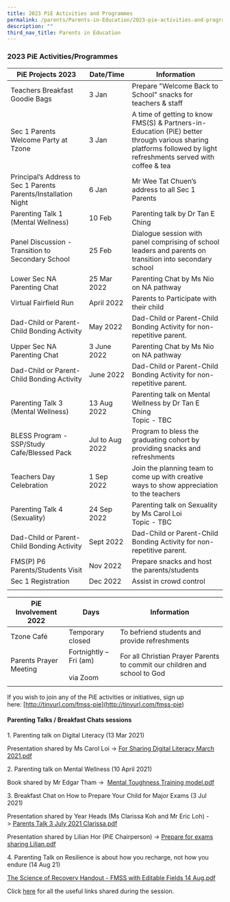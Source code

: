 ```yaml
---
title: 2023 PiE Activities and Programmes
permalink: /parents/Parents-in-Education/2023-pie-activities-and-programmes/
description: ""
third_nav_title: Parents in Education
---
```

### 2023 PiE Activities/Programmes

| PiE Projects 2023 | Date/Time | Information |
|---|---|---|
| Teachers Breakfast Goodie Bags | 3 Jan | Prepare "Welcome Back to School" snacks for teachers & staff |
| Sec 1 Parents Welcome Party at Tzone | 3 Jan | A time of getting to know FMS(S) & Partners-in-Education (PiE) better through various sharing platforms followed by light refreshments served with coffee & tea |
| Principal’s Address to Sec 1 Parents Parents/Installation Night | 6 Jan | Mr Wee Tat Chuen’s address to all Sec 1 Parents|
| Parenting Talk 1 (Mental Wellness) | 10 Feb  | Parenting talk by Dr Tan E Ching |
| Panel Discussion - Transition to<br>Secondary School   | 25 Feb  | Dialogue session with panel comprising of school leaders and parents on transition into secondary school |
| Lower Sec NA Parenting Chat | 25 Mar 2022 | Parenting Chat by Ms Nio on NA pathway |
| Virtual Fairfield Run | April 2022 | Parents to Participate with their child |
| Dad-Child or Parent-Child Bonding Activity | May 2022 | Dad-Child or Parent-Child Bonding Activity for non-repetitive parent. |
| Upper Sec NA Parenting Chat | 3 June 2022 | Parenting Chat by Ms Nio on NA pathway |
| Dad-Child or Parent-Child Bonding Activity | June 2022 | Dad-Child or Parent-Child Bonding Activity for non-repetitive parent. |
| Parenting Talk 3 (Mental Wellness) | 13 Aug 2022 | Parenting talk on Mental Wellness by Dr Tan E Ching<br>Topic - TBC |
| BLESS Program - SSP/Study Cafe/Blessed Pack | Jul to Aug 2022 | Program to bless the graduating cohort by providing snacks and refreshments |
| Teachers Day Celebration | 1 Sep 2022 | Join the planning team to come up with creative ways to show appreciation to the teachers |
| Parenting Talk 4 (Sexuality) | 24 Sep 2022 | Parenting talk on Sexuality by Ms Carol Loi<br>Topic - TBC |
| Dad-Child or Parent-Child Bonding Activity | Sept 2022 | Dad-Child or Parent-Child Bonding Activity for non-repetitive parent. |
| FMS(P) P6 Parents/Students Visit | Nov 2022 | Prepare snacks and host the parents/students |
| Sec 1 Registration | Dec 2022 | Assist in crowd control |
|  |  |  |

| PiE Involvement 2022 | Days | Information |
|---|---|---|
| Tzone Café | Temporary closed  | To befriend students and provide refreshments |
| Parents Prayer Meeting | Fortnightly – Fri (am) <br><br>via Zoom | For all Christian Prayer Parents to commit our children and school to God  |
|  |  |  |

If you wish to join any of the PiE activities or initiatives, sign up here: [http://tinyurl.com/fmss-pie](http://tinyurl.com/fmss-pie)  

#### Parenting Talks / Breakfast Chats sessions

1\. Parenting talk on Digital Literacy (13 Mar 2021)

Presentation shared by Ms Carol Loi -> [For Sharing Digital Literacy March 2021.pdf](/files/pt1.pdf)

  

2\. Parenting talk on Mental Wellness (10 April 2021)

Book shared by Mr Edgar Tham ->  [Mental Toughness Training model.pdf](/files/pt2.pdf)  

  

3\. Breakfast Chat on How to Prepare Your Child for Major Exams (3 Jul 2021)

Presentation shared by Year Heads (Ms Clarissa Koh and Mr Eric Loh) -> [Parents Talk 3 July 2021 Clarissa.pdf](/files/pt3.pdf) 

Presentation shared by Lilian Hor (PiE Chairperson) -> [Prepare for exams sharing Lilian.pdf](/files/pt4.pdf) 

  

4\. Parenting Talk on Resilience is about how you recharge, not how you endure (14 Aug 21)

[The Science of Recovery Handout - FMSS with Editable Fields 14 Aug.pdf](/files/pt5.pdf)  

Click [here](https://fairfieldmethodistsec-moe-edu-sg-admin.cwp.sg/parents/partners-in-education/2021-pie-activities-programmes/parenting-talk-on-resilience-useful-links) for all the useful links shared during the session.